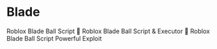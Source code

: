 # Blade
Roblox Blade Ball Script 🚀 Roblox Blade Ball Script &amp; Executor 🚀 Roblox Blade Ball Script Powerful Exploit
